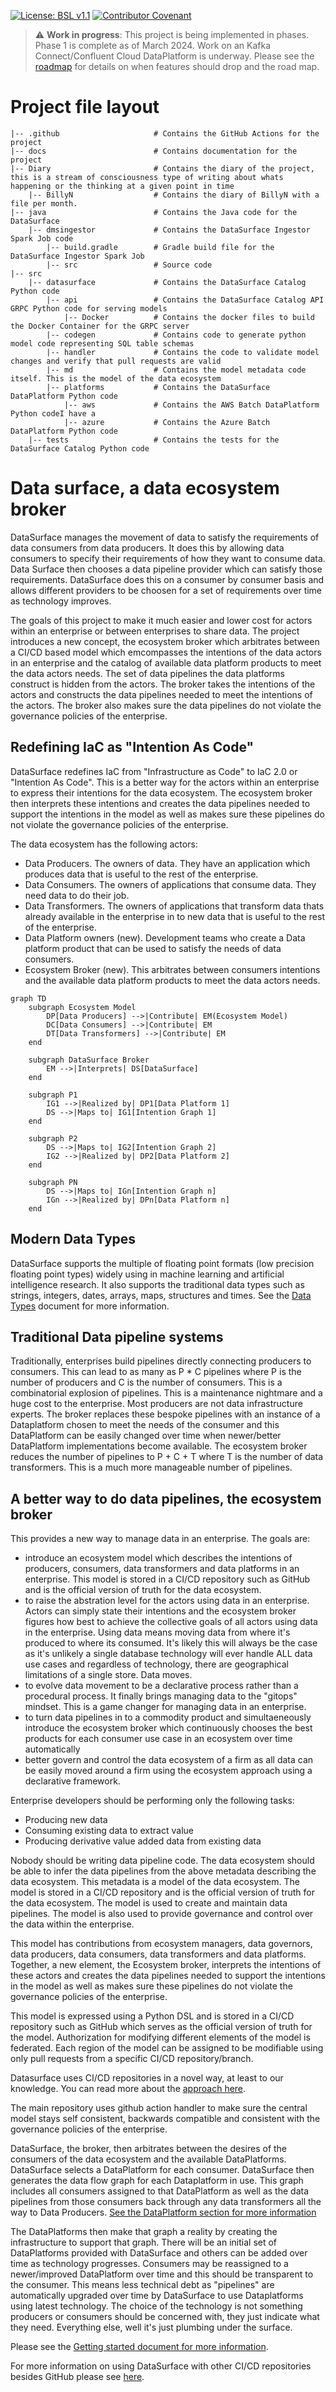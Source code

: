 [![License: BSL v1.1](https://img.shields.io/badge/License-BSL%20v1.1-blue.svg)](https://mariadb.com/bsl11/) [![Contributor Covenant](https://img.shields.io/badge/Contributor%20Covenant-2.1-4baaaa.svg)](CODE-OF-CONDUCT.md)

> :warning: **Work in progress**: This project is being implemented in phases. Phase 1 is complete as of March 2024. Work on an Kafka Connect/Confluent Cloud DataPlatform is underway. Please see the [roadmap](ROADMAP.md) for details on when features should drop and the road map.

# Project file layout

``` text
|-- .github                     # Contains the GitHub Actions for the project
|-- docs                        # Contains documentation for the project
|-- Diary                       # Contains the diary of the project, this is a stream of consciousness type of writing about whats happening or the thinking at a given point in time
    |-- BillyN                  # Contains the diary of BillyN with a file per month.
|-- java                        # Contains the Java code for the DataSurface
    |-- dmsingestor             # Contains the DataSurface Ingestor Spark Job code
        |-- build.gradle        # Gradle build file for the DataSurface Ingestor Spark Job
        |-- src                 # Source code
|-- src
    |-- datasurface             # Contains the DataSurface Catalog Python code
        |-- api                 # Contains the DataSurface Catalog API GRPC Python code for serving models
            |-- Docker          # Contains the docker files to build the Docker Container for the GRPC server
        |-- codegen             # Contains code to generate python model code representing SQL table schemas
        |-- handler             # Contains the code to validate model changes and verify that pull requests are valid
        |-- md                  # Contains the model metadata code itself. This is the model of the data ecosystem
        |-- platforms           # Contains the DataSurface DataPlatform Python code
            |-- aws             # Contains the AWS Batch DataPlatform Python codeI have a 
            |-- azure           # Contains the Azure Batch DataPlatform Python code
    |-- tests                   # Contains the tests for the DataSurface Catalog Python code
```

# Data surface, a data ecosystem broker

DataSurface manages the movement of data to satisfy the requirements of data consumers from data producers. It does this by allowing data consumers to specify their requirements of how they want to consume data. Data Surface then chooses a data pipeline provider which can satisfy those requirements. DataSurface does this on a consumer by consumer basis and allows different providers to be choosen for a set of requirements over time as technology improves.

The goals of this project to make it much easier and lower cost for actors within an enterprise or between enterprises to share data. The project introduces a new concept, the ecosystem broker which arbitrates between a CI/CD based model which emcompasses the intentions of the data actors in an enterprise and the catalog of available data platform products to meet the data actors needs. The set of data pipelines the data platforms construct is hidden from the actors. The broker takes the intentions of the actors and constructs the data pipelines needed to meet the intentions of the actors. The broker also makes sure the data pipelines do not violate the governance policies of the enterprise.

## Redefining IaC as "Intention As Code"

DataSurface redefines IaC from "Infrastructure as Code" to IaC 2.0 or "Intention As Code". This is a better way for the actors within an enterprise to express their intentions for the data ecosystem. The ecosystem broker then interprets these intentions and creates the data pipelines needed to support the intentions in the model as well as makes sure these pipelines do not violate the governance policies of the enterprise.

The data ecosystem has the following actors:

* Data Producers. The owners of data. They have an application which produces data that is useful to the rest of the enterprise.
* Data Consumers. The owners of applications that consume data. They need data to do their job.
* Data Transformers. The owners of applications that transform data thats already available in the enterprise in to new data that is useful to the rest of the enterprise.
* Data Platform owners (new). Development teams who create a Data platform product that can be used to satisfy the needs of data consumers.
* Ecosystem Broker (new). This arbitrates between consumers intentions and the available data platform products to meet the data actors needs.

```mermaid
graph TD
    subgraph Ecosystem Model
        DP[Data Producers] -->|Contribute| EM(Ecosystem Model)
        DC[Data Consumers] -->|Contribute| EM
        DT[Data Transformers] -->|Contribute| EM
    end

    subgraph DataSurface Broker
        EM -->|Interprets| DS[DataSurface]
    end

    subgraph P1
        IG1 -->|Realized by| DP1[Data Platform 1]
        DS -->|Maps to| IG1[Intention Graph 1]
    end

    subgraph P2
        DS -->|Maps to| IG2[Intention Graph 2]
        IG2 -->|Realized by| DP2[Data Platform 2]
    end

    subgraph PN
        DS -->|Maps to| IGn[Intention Graph n]
        IGn -->|Realized by| DPn[Data Platform n]
    end

```

## Modern Data Types

DataSurface supports the multiple of floating point formats (low precision floating point types) widely using in machine learning and artificial intelligence research. It also supports the traditional data types such as strings, integers, dates, arrays, maps, structures and times. See the [Data Types](docs/DataTypes.md) document for more information.

## Traditional Data pipeline systems

Traditionally, enterprises build pipelines directly connecting producers to consumers. This can lead to as many as P * C pipelines where P is the number of producers and C is the number of consumers. This is a combinatorial explosion of pipelines. This is a maintenance nightmare and a huge cost to the enterprise. Most producers are not data infrastructure experts. The broker replaces these bespoke pipelines with an instance of a Dataplatform chosen to meet the needs of the consumer and this DataPlatform can be easily changed over time when newer/better DataPlatform implementations become available. The ecosystem broker reduces the number of pipelines to P + C + T where T is the number of data transformers. This is a much more manageable number of pipelines.

## A better way to do data pipelines, the ecosystem broker

This provides a new way to manage data in an enterprise. The goals are:

* introduce an ecosystem model which describes the intentions of producers, consumers, data transformers and data platforms in an enterprise. This model is stored in a CI/CD repository such as GitHub and is the official version of truth for the data ecosystem.
* to raise the abstration level for the actors using data in an enterprise. Actors can simply state their intentions and the ecosystem broker figures how best to achieve the collective goals of all actors using data in the enterprise. Using data means moving data from where it's produced to where its consumed. It's likely this will always be the case as it's unlikely a single database technology will ever handle ALL data use cases and regardless of technology, there are geographical limitations of a single store. Data moves.
* to evolve data movement to be a declarative process rather than a procedural process. It finally brings managing data to the "gitops" mindset. This is a game changer for managing data in an enterprise.
* to turn data pipelines in to a commodity product and simultaeneously introduce the ecosystem broker which continuously chooses the best products for each consumer use case in an ecosystem over time automatically
* better govern and control the data ecosystem of a firm as all data can be easily moved around a firm using the ecosystem approach using a declarative framework.

Enterprise developers should be performing only the following tasks:

* Producing new data
* Consuming existing data to extract value
* Producing derivative value added data from existing data

Nobody should be writing data pipeline code. The data ecosystem should be able to infer the data pipelines from the above metadata describing the data ecosystem. This metadata is a model of the data ecosystem. The model is stored in a CI/CD repository and is the official version of truth for the data ecosystem. The model is used to create and maintain data pipelines. The model is also used to provide governance and control over the data within the enterprise.

This model has contributions from ecosystem managers, data governors, data producers, data consumers, data transformers and data platforms. Together, a new element, the Ecosystem broker, interprets the intentions of these actors and creates the data pipelines needed to support the intentions in the model as well as makes sure these pipelines do not violate the governance policies of the enterprise.

This model is expressed using a Python DSL and is stored in a CI/CD repository such as GitHub which serves as the official version of truth for the model. Authorization for modifying different elements of the model is federated. Each region of the model can be assigned to be modifiable using only pull requests from a specific CI/CD repository/branch.

Datasurface uses CI/CD repositories in a novel way, at least to our knowledge. You can read more about the [approach here](docs/HowGitHubIsUsed.md).

The main repository uses github action handler to make sure the central model stays self consistent, backwards compatible and consistent with the governance policies of the enterprise.

DataSurface, the broker, then arbitrates between the desires of the consumers of the data ecosystem and the available DataPlatforms. DataSurface selects a DataPlatform for each consumer. DataSurface then generates the data flow graph for each Dataplatform in use. This graph includes all consumers assigned to that DataPlatform as well as the data pipelines from those consumers back through any data transformers all the way to Data Producers. [See the DataPlatform section for more information](docs/DataPlatform.md)

The DataPlatforms then make that graph a reality by creating the infrastructure to support that graph. There will be an initial set of DataPlatforms provided with DataSurface and others can be added over time as technology progresses. Consumers may be reassigned to a newer/improved DataPlatform over time and this should be transparent to the consumer. This means less technical debt as "pipelines" are automatically upgraded over time by DataSurface to use Dataplatforms using latest technology. The choice of the technology is not something producers or consumers should be concerned with, they just indicate what they need. Everything else, well it's just plumbing under the surface.

Please see the [Getting started document for more information](docs/GettingStarted.md).

For more information on using DataSurface with other CI/CD repositories besides GitHub please see [here](docs/HowToReplaceGithubAsTheRepository.md).
